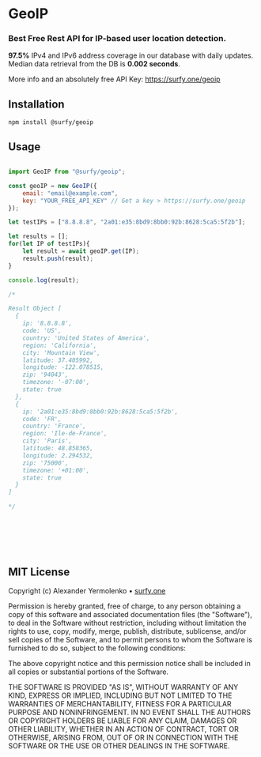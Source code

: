 # GeoIP
### Best Free Rest API for IP-based user location detection.

**97.5%** IPv4 and IPv6 address coverage in our database with daily updates. Median data retrieval from the DB is **0.002 seconds**.


More info and an absolutely free API Key: https://surfy.one/geoip

## Installation

```
npm install @surfy/geoip
```

## Usage

```js

import GeoIP from "@surfy/geoip";

const geoIP = new GeoIP({
	email: "email@example.com",
	key: "YOUR_FREE_API_KEY" // Get a key > https://surfy.one/geoip
});

let testIPs = ["8.8.8.8", "2a01:e35:8bd9:8bb0:92b:8628:5ca5:5f2b"];

let results = [];
for(let IP of testIPs){
	let result = await geoIP.get(IP);
	result.push(result);
}

console.log(result);

/*

Result Object [
  {
    ip: '8.8.8.8',
    code: 'US',
    country: 'United States of America',
    region: 'California',
    city: 'Mountain View',
    latitude: 37.405992,
    longitude: -122.078515,
    zip: '94043',
    timezone: '-07:00',
    state: true
  },
  {
    ip: '2a01:e35:8bd9:8bb0:92b:8628:5ca5:5f2b',
    code: 'FR',
    country: 'France',
    region: 'Ile-de-France',
    city: 'Paris',
    latitude: 48.858365,
    longitude: 2.294532,
    zip: '75000',
    timezone: '+01:00',
    state: true
  }
]

*/

```

<br />
<br />
<br />
<br />

## MIT License

Copyright (c) Alexander Yermolenko • [surfy.one](https://surfy.one)

Permission is hereby granted, free of charge, to any person obtaining a copy
of this software and associated documentation files (the "Software"), to deal
in the Software without restriction, including without limitation the rights
to use, copy, modify, merge, publish, distribute, sublicense, and/or sell
copies of the Software, and to permit persons to whom the Software is
furnished to do so, subject to the following conditions:

The above copyright notice and this permission notice shall be included in all
copies or substantial portions of the Software.

THE SOFTWARE IS PROVIDED "AS IS", WITHOUT WARRANTY OF ANY KIND, EXPRESS OR
IMPLIED, INCLUDING BUT NOT LIMITED TO THE WARRANTIES OF MERCHANTABILITY,
FITNESS FOR A PARTICULAR PURPOSE AND NONINFRINGEMENT. IN NO EVENT SHALL THE
AUTHORS OR COPYRIGHT HOLDERS BE LIABLE FOR ANY CLAIM, DAMAGES OR OTHER
LIABILITY, WHETHER IN AN ACTION OF CONTRACT, TORT OR OTHERWISE, ARISING FROM,
OUT OF OR IN CONNECTION WITH THE SOFTWARE OR THE USE OR OTHER DEALINGS IN THE
SOFTWARE.